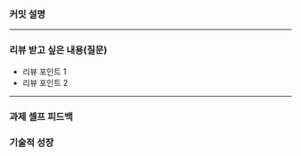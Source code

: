 <!--
  제목은 [(과제 STEP)] (작업한 내용) 로 작성해 주세요
  예시: [STEP-5] 이커머스 시스템 설계 

## 참고 자료

  (Optional: 참고 자료가 없는 작업 - 단순 버그 픽스 등 의 경우엔 해당 란을 제거해주세요 !)
  작업에 대한 참고자료(PR, 피그마, 슬랙 등)가 있는 경우 링크를 참고 자료에 같이 추가해주세요.
  히스토리나 정책, 특정 기술 등에 대한 이해가 필요한 작업일 때 참고자료가 있다면 리뷰어에게 큰 도움이 됩니다!


## PR 설명
해당 PR이 왜 발생했고, 어떤부분에 대한 작업인지 작성해주세요. 

## 리뷰 포인트

    리뷰어가 함께 고민해주었으면 하는 내용을 간략하게 기재해주세요.
    커밋 링크가 포함되면, 더욱이 효과적일 거예요! 


## Definition of Done (DoD)

    DOD 란 해당 작업을 완료했다고 간주하기 위해 충족해야 하는 기준을 의미합니다.
    어떤 기능을 위해 어떤 요구사항을 만족하였으며, 어떤 테스트를 수행했는지 등을 명확하게 체크리스트로 기재해 주세요.
    리뷰어 입장에서, 모든 맥락을 파악하기 이전에 작업의 성숙도/완성도를 파악하는 데에 도움이 됩니다.
    만약 계획되거나 연관 작업이나 파생 작업이 존재하는데, 이후로 미뤄지는 경우 TODO -, 사유와 함께 적어주세요.

    ex:
    - [x] 상품 도메인 모델 구조 설계 완료 ( [정책 참고자료](관련 문서 링크) )
    - [x] 상품 재고 차감 로직 유닛/통합 테스트 완료
    - [ ] TODO - 상품 주문 로직 개발 ( 정책 미수립으로 인해 후속 작업에서 진행 )
-->

### **커밋 설명**
<!-- 
좋은 피드백을 받기 위해 가장 중요한 것은 커밋입니다.
코드를 작성할 때 커밋을 작업 단위로 잘 쪼개주세요!

예시)
동시성 처리 : c83845
동시성 테스트 코드 : d93ji3
-->

---
### **리뷰 받고 싶은 내용(질문)**
- 리뷰 포인트 1
- 리뷰 포인트 2
<!-- - 코드 리뷰에서 피드백 받고 싶은 포인트가 있다면 추가로 작성해주세요
  
  좋은 예:
  - 커밋 : 동시성 테스트 코드 d93ji3 
  - 내용 `ErrorMessage` 컴포넌트의 상태 업데이트 로직이 적절한지 검토 부탁드립니다.
  
  - 커밋 : 동시성 처리 c83845 / 혹은 파일명
  - 내용 : 추가한 유닛 테스트(`LoginError.test.js`)의 테스트 케이스가 충분한지 확인 부탁드립니다.

  나쁜 예:
  - 개선사항을 알려주세요.
  - 코드 전반적으로 봐주세요.
  - 뭘 질문할지 모르겠어요. -->
---

### **과제 셀프 피드백**
<!-- 예시
- 과제에서 모호하거나 애매했던 부분
- 과제에서 좋았던 부분
-->

### 기술적 성장
<!-- 예시
- 새로 학습한 개념
- 기존 지식의 재발견/심화
- 구현 과정에서의 기술적 도전과 해결
-->